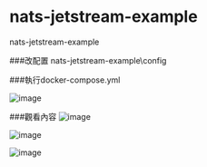 # nats-jetstream-example
nats-jetstream-example

###改配置
nats-jetstream-example\config

###執行docker-compose.yml

![image](https://github.com/kevinchen29/nats-jetstream-example/assets/65578176/7ef5ce64-bb4e-464f-89a2-600cd2f609f6)

###觀看內容
![image](https://github.com/kevinchen29/nats-jetstream-example/assets/65578176/4590a26b-ea5e-4772-84f6-accef5953a53)

![image](https://github.com/kevinchen29/nats-jetstream-example/assets/65578176/0e339984-0c98-4a8e-b6e6-4cff0bafbb05)

![image](https://github.com/kevinchen29/nats-jetstream-example/assets/65578176/632e68d8-d2f3-4eaa-88cf-414565a0cd6a)
